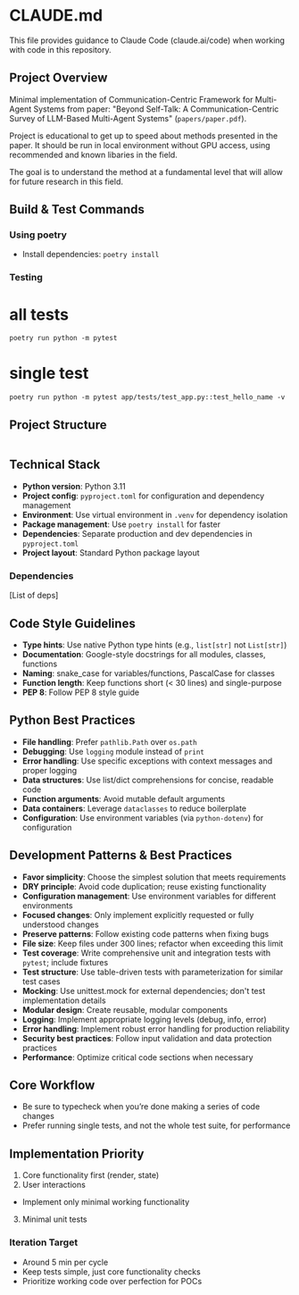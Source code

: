 # CLAUDE.md

This file provides guidance to Claude Code (claude.ai/code) when working with code in this repository.


## Project Overview
Minimal implementation of Communication-Centric Framework for Multi-Agent Systems from paper: "Beyond Self-Talk: A Communication-Centric Survey of LLM-Based Multi-Agent Systems" (`papers/paper.pdf`).

Project is educational to get up to speed about methods presented in the paper. It should be run in local environment without GPU access, using recommended and known libaries in the field.

The goal is to understand the method at a fundamental level that will allow for future research in this field.

## Build & Test Commands

### Using poetry
- Install dependencies: `poetry install`

### Testing
# all tests
`poetry run python -m pytest`

# single test
`poetry run python -m pytest app/tests/test_app.py::test_hello_name -v`


## Project Structure

```
```

## Technical Stack

- **Python version**: Python 3.11
- **Project config**: `pyproject.toml` for configuration and dependency management
- **Environment**: Use virtual environment in `.venv` for dependency isolation
- **Package management**: Use `poetry install` for faster
- **Dependencies**: Separate production and dev dependencies in `pyproject.toml`
- **Project layout**: Standard Python package layout

### Dependencies

[List of deps]

## Code Style Guidelines

- **Type hints**: Use native Python type hints (e.g., `list[str]` not `List[str]`)
- **Documentation**: Google-style docstrings for all modules, classes, functions
- **Naming**: snake_case for variables/functions, PascalCase for classes
- **Function length**: Keep functions short (< 30 lines) and single-purpose
- **PEP 8**: Follow PEP 8 style guide

## Python Best Practices

- **File handling**: Prefer `pathlib.Path` over `os.path`
- **Debugging**: Use `logging` module instead of `print`
- **Error handling**: Use specific exceptions with context messages and proper logging
- **Data structures**: Use list/dict comprehensions for concise, readable code
- **Function arguments**: Avoid mutable default arguments
- **Data containers**: Leverage `dataclasses` to reduce boilerplate
- **Configuration**: Use environment variables (via `python-dotenv`) for configuration

## Development Patterns & Best Practices

- **Favor simplicity**: Choose the simplest solution that meets requirements
- **DRY principle**: Avoid code duplication; reuse existing functionality
- **Configuration management**: Use environment variables for different environments
- **Focused changes**: Only implement explicitly requested or fully understood changes
- **Preserve patterns**: Follow existing code patterns when fixing bugs
- **File size**: Keep files under 300 lines; refactor when exceeding this limit
- **Test coverage**: Write comprehensive unit and integration tests with `pytest`; include fixtures
- **Test structure**: Use table-driven tests with parameterization for similar test cases
- **Mocking**: Use unittest.mock for external dependencies; don't test implementation details
- **Modular design**: Create reusable, modular components
- **Logging**: Implement appropriate logging levels (debug, info, error)
- **Error handling**: Implement robust error handling for production reliability
- **Security best practices**: Follow input validation and data protection practices
- **Performance**: Optimize critical code sections when necessary


## Core Workflow
- Be sure to typecheck when you’re done making a series of code changes
- Prefer running single tests, and not the whole test suite, for performance

## Implementation Priority
1. Core functionality first (render, state)
2. User interactions
  - Implement only minimal working functionality
3. Minimal unit tests

### Iteration Target
- Around 5 min per cycle
- Keep tests simple, just core functionality checks
- Prioritize working code over perfection for POCs

